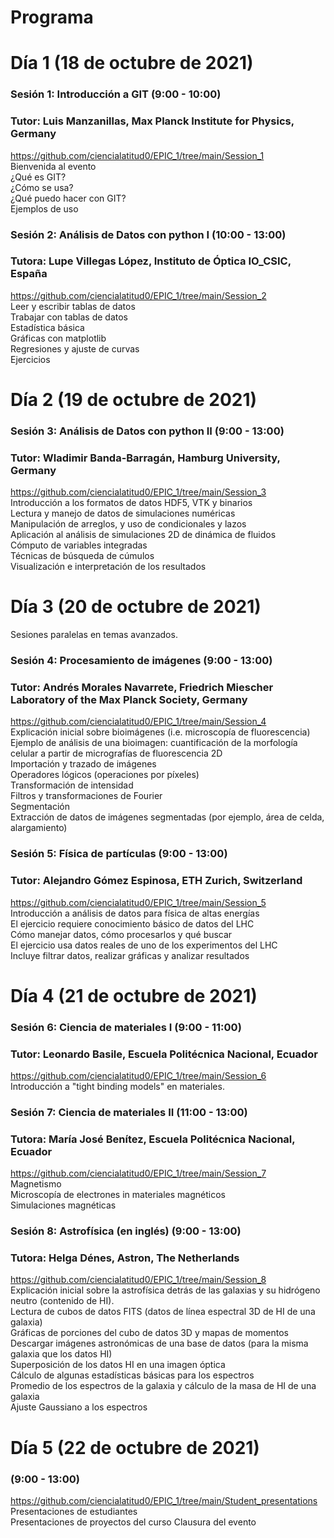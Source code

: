 # Programa

# Día 1 (18 de octubre de 2021)

### Sesión 1: Introducción a GIT (9:00 - 10:00)
### Tutor: Luis Manzanillas, Max Planck Institute for Physics, Germany <br />
https://github.com/ciencialatitud0/EPIC_1/tree/main/Session_1 <br />
Bienvenida al evento<br />
¿Qué es GIT?<br />
¿Cómo se usa?<br />
¿Qué puedo hacer con GIT?<br />
Ejemplos de uso

### Sesión 2: Análisis de Datos con python I (10:00 - 13:00)
### Tutora: Lupe Villegas López, Instituto de Óptica IO_CSIC, España <br />
https://github.com/ciencialatitud0/EPIC_1/tree/main/Session_2 <br />
Leer y escribir tablas de datos<br />
Trabajar con tablas de datos<br />
Estadística básica<br />
Gráficas con matplotlib<br />
Regresiones y ajuste de curvas<br />
Ejercicios

# Día 2 (19 de octubre de 2021)

### Sesión 3: Análisis de Datos con python II (9:00 - 13:00)
### Tutor: Wladimir Banda-Barragán, Hamburg University, Germany <br />
https://github.com/ciencialatitud0/EPIC_1/tree/main/Session_3 <br />
Introducción a los formatos de datos HDF5, VTK y binarios<br />
Lectura y manejo de datos de simulaciones numéricas<br />
Manipulación de arreglos, y uso de condicionales y lazos<br />
Aplicación al análisis de simulaciones 2D de dinámica de fluidos<br />
Cómputo de variables integradas<br />
Técnicas de búsqueda de cúmulos<br />
Visualización e interpretación de los resultados

# Día 3 (20 de octubre de 2021)
Sesiones paralelas en temas avanzados.

### Sesión 4: Procesamiento de imágenes (9:00 - 13:00)
### Tutor: Andrés Morales Navarrete, Friedrich Miescher Laboratory of the Max Planck Society, Germany <br />
https://github.com/ciencialatitud0/EPIC_1/tree/main/Session_4 <br />
Explicación inicial sobre bioimágenes (i.e. microscopía de fluorescencia)<br />
Ejemplo de análisis de una bioimagen: cuantificación de la morfología celular a partir de micrografías de fluorescencia 2D<br />
Importación y trazado de imágenes<br />
Operadores lógicos (operaciones por píxeles)<br />
Transformación de intensidad<br />
Filtros y transformaciones de Fourier<br />
Segmentación<br />
Extracción de datos de imágenes segmentadas (por ejemplo, área de celda, alargamiento)

### Sesión 5: Física de partículas (9:00 - 13:00)
### Tutor: Alejandro Gómez Espinosa, ETH Zurich, Switzerland  <br />
https://github.com/ciencialatitud0/EPIC_1/tree/main/Session_5 <br />
Introducción a análisis de datos para física de altas energías<br />
El ejercicio requiere conocimiento básico de datos del LHC<br />
Cómo manejar datos, cómo procesarlos y qué buscar<br />
El ejercicio usa datos reales de uno de los experimentos del LHC<br />
Incluye filtrar datos, realizar gráficas y analizar resultados

# Día 4 (21 de octubre de 2021)

### Sesión 6: Ciencia de materiales I (9:00 - 11:00)
### Tutor: Leonardo Basile, Escuela Politécnica Nacional, Ecuador
https://github.com/ciencialatitud0/EPIC_1/tree/main/Session_6 <br />
Introducción a "tight binding models" en materiales.

### Sesión 7: Ciencia de materiales II (11:00 - 13:00)
### Tutora: María José Benítez, Escuela Politécnica Nacional, Ecuador
https://github.com/ciencialatitud0/EPIC_1/tree/main/Session_7 <br />
Magnetismo<br />
Microscopía de electrones in materiales magnéticos<br />
Simulaciones magnéticas

### Sesión 8: Astrofísica (en inglés) (9:00 - 13:00)
### Tutora: Helga Dénes, Astron, The Netherlands
https://github.com/ciencialatitud0/EPIC_1/tree/main/Session_8 <br />
Explicación inicial sobre la astrofísica detrás de las galaxias y su hidrógeno neutro (contenido de HI).<br />
Lectura de cubos de datos FITS (datos de línea espectral 3D de HI de una galaxia)<br />
Gráficas de porciones del cubo de datos 3D y mapas de momentos<br />
Descargar imágenes astronómicas de una base de datos (para la misma galaxia que los datos HI)<br />
Superposición de los datos HI en una imagen óptica<br />
Cálculo de algunas estadísticas básicas para los espectros<br />
Promedio de los espectros de la galaxia y cálculo de la masa de HI de una galaxia<br />
Ajuste Gaussiano a los espectros


# Día 5 (22 de octubre de 2021) 
### (9:00 - 13:00)<br />
https://github.com/ciencialatitud0/EPIC_1/tree/main/Student_presentations<br />
Presentaciones de estudiantes<br />
Presentaciones de proyectos del curso
Clausura del evento
